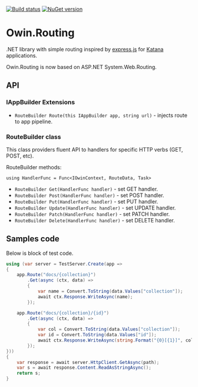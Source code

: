 [![Build status](https://ci.appveyor.com/api/projects/status/157su7epxuv23rxj)](https://ci.appveyor.com/project/sergeyt/owin-routing)
[![NuGet version](https://badge.fury.io/nu/Owin.Routing.png)](http://badge.fury.io/nu/Owin.Routing)

# Owin.Routing

.NET library with simple routing inspired by [express.js](http://expressjs.com/)
for [Katana](https://katanaproject.codeplex.com/) applications.

Owin.Routing is now based on ASP.NET System.Web.Routing.

## API

### IAppBuilder Extensions

* `RouteBuilder Route(this IAppBuilder app, string url)` - injects route to app pipeline.

### RouteBuilder class

This class providers fluent API to handlers for specific HTTP verbs (GET, POST, etc).

RouteBuilder methods:

`using HandlerFunc = Func<IOwinContext, RouteData, Task>`

* `RouteBuilder Get(HandlerFunc handler)` - set GET handler.
* `RouteBuilder Post(HandlerFunc handler)` - set POST handler.
* `RouteBuilder Put(HandlerFunc handler)` - set PUT handler.
* `RouteBuilder Update(HandlerFunc handler)` - set UPDATE handler.
* `RouteBuilder Patch(HandlerFunc handler)` - set PATCH handler.
* `RouteBuilder Delete(HandlerFunc handler)` - set DELETE handler.

## Samples code

Below is block of test code.

```c#
using (var server = TestServer.Create(app =>
{
	app.Route("docs/{collection}")
		.Get(async (ctx, data) =>
		{
			var name = Convert.ToString(data.Values["collection"]);
			await ctx.Response.WriteAsync(name);
		});

	app.Route("docs/{collection}/{id}")
		.Get(async (ctx, data) =>
		{
			var col = Convert.ToString(data.Values["collection"]);
			var id = Convert.ToString(data.Values["id"]);
			await ctx.Response.WriteAsync(string.Format("{0}[{1}]", col, id));
		});
}))
{
	var response = await server.HttpClient.GetAsync(path);
	var s = await response.Content.ReadAsStringAsync();
	return s;
}
```
